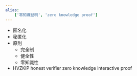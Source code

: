 ```yaml
---
alias:
    ['零知識証明', 'zero knowledge proof']
---
```

- 匿名化
- 秘匿化
- 原則
    - 完全制
    - 健全性
    - 零知識性
- HVZKIP honest verifier zero knowledge interactive proof